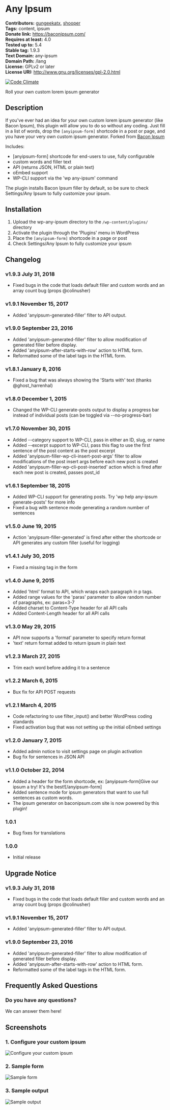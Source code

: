 # Any Ipsum #
**Contributors:** [gungeekatx](https://profiles.wordpress.org/gungeekatx), [shooper](https://profiles.wordpress.org/shooper)  
**Tags:** content, ipsum  
**Donate link:** https://baconipsum.com/  
**Requires at least:** 4.0  
**Tested up to:** 5.4  
**Stable tag:** 1.9.3  
**Text Domain:** any-ipsum  
**Domain Path:** /lang  
**License:** GPLv2 or later  
**License URI:** http://www.gnu.org/licenses/gpl-2.0.html  

[![Code Climate](https://codeclimate.com/github/petenelson/wp-any-ipsum/badges/gpa.svg)](https://codeclimate.com/github/petenelson/wp-any-ipsum)


Roll your own custom lorem ipsum generator

## Description ##

If you've ever had an idea for your own custom lorem ipsum generator (like Bacon Ipsum), this plugin will allow you to do so without any coding.  Just fill in a list of words, drop
the `[anyipsum-form]` shortcode in a post or page, and you have your very own custom ipsum generator. Forked from [Bacon Ipsum](http://baconipsum.com)

Includes:

* [anyipsum-form] shortcode for end-users to use, fully configurable
* custom words and filler text
* API (returns JSON, HTML or plain text)
* oEmbed support
* WP-CLI support via the 'wp any-ipsum' command

The plugin installs Bacon Ipsum filler by default, so be sure to check Settings/Any Ipsum to fully customize your ipsum.


## Installation ##

1. Upload the wp-any-ipsum directory to the `/wp-content/plugins/` directory
2. Activate the plugin through the 'Plugins' menu in WordPress
3. Place the `[anyipsum-form]` shortcode in a page or post
4. Check Settings/Any Ipsum to fully customize your ipsum


## Changelog ##

### v1.9.3 July 31, 2018 ###
* Fixed bugs in the code that loads default filler and custom words and an array count bug (props @colinusher)

### v1.9.1 November 15, 2017 ###
* Added 'anyipsum-generated-filler' filter to API output.

### v1.9.0 September 23, 2016 ###
* Added 'anyipsum-generated-filler' filter to allow modification of generated filler before display.
* Added 'anyipsum-after-starts-with-row' action to HTML form.
* Reformatted some of the label tags in the HTML form.

### v1.8.1 January 8, 2016 ###
* Fixed a bug that was always showing the 'Starts with' text (thanks @ghost_harrenhal)

### v1.8.0 December 1, 2015 ###
* Changed the WP-CLI generate-posts output to display a progress bar instead of individual posts (can be toggled via --no-progress-bar)

### v1.7.0 November 30, 2015 ###
* Added --category support to WP-CLI, pass in either an ID, slug, or name
* Added --excerpt support to WP-CLI, pass this flag to use the first sentence of the post content as the post excerpt
* Added 'anyipsum-filler-wp-cli-insert-post-args' filter to allow modifications of the post insert args before each new post is created
* Added 'anyipsum-filler-wp-cli-post-inserted' action which is fired after each new post is created, passes post_id

### v1.6.1 September 18, 2015 ###
* Added WP-CLI support for generating posts.  Try 'wp help any-ipsum generate-posts' for more info
* Fixed a bug with sentence mode generating a random number of sentences

### v1.5.0 June 19, 2015 ###
* Action 'anyipsum-filler-generated' is fired after either the shortcode or API generates any custom filler (useful for logging)

### v1.4.1 July 30, 2015 ###
* Fixed a missing </div> tag in the form

### v1.4.0 June 9, 2015 ###
* Added 'html' format to API, which wraps each paragraph in p tags.
* Added range values for the 'paras' parameter to allow random number of paragraphs, ex: paras=3-7
* Added charset to Content-Type header for all API calls
* Added Content-Length header for all API calls

### v1.3.0 May 29, 2015 ###
* API now supports a 'format' parameter to specify return format
* 'text' return format added to return ipsum in plain text

### v1.2.3 March 27, 2015 ###
* Trim each word before adding it to a sentence

### v1.2.2 March 6, 2015 ###
* Bux fix for API POST requests

### v1.2.1 March 4, 2015 ###
* Code refactoring to use filter_input() and better WordPress coding standards
* Fixed activation bug that was not setting up the initial oEmbed settings

### v1.2.0 January 7, 2015 ###
* Added admin notice to visit settings page on plugin activation
* Bug fix for sentences in JSON API

### v1.1.0 October 22, 2014 ###
* Added a header for the form shortcode, ex: [anyipsum-form]Give our ipsum a try!  It's the best![/anyipsum-form]
* Added sentence mode for ipsum generators that want to use full sentences as custom words.
* The ipsum generator on baconipsum.com site is now powered by this plugin!

### 1.0.1 ###
* Bug fixes for translations

### 1.0.0 ###
* Initial release


## Upgrade Notice ##

### v1.9.3 July 31, 2018 ###
* Fixed bugs in the code that loads default filler and custom words and an array count bug (props @colinusher)

### v1.9.1 November 15, 2017 ###
* Added 'anyipsum-generated-filler' filter to API output.

### v1.9.0 September 23, 2016 ###
* Added 'anyipsum-generated-filler' filter to allow modification of generated filler before display.
* Added 'anyipsum-after-starts-with-row' action to HTML form.
* Reformatted some of the label tags in the HTML form.


## Frequently Asked Questions ##

### Do you have any questions? ###
We can answer them here!


## Screenshots ##

### 1. Configure your custom ipsum ###
![Configure your custom ipsum](https://raw.githubusercontent.com/petenelson/wp-any-ipsum/master/assets/screenshot-1.png)

### 2. Sample form ###
![Sample form](https://raw.githubusercontent.com/petenelson/wp-any-ipsum/master/assets/screenshot-2.png)

### 3. Sample output ###
![Sample output](https://raw.githubusercontent.com/petenelson/wp-any-ipsum/master/assets/screenshot-3.png)

